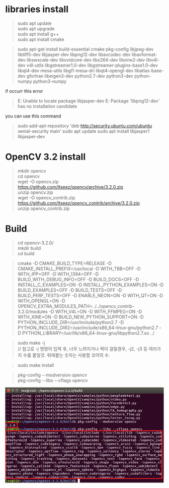 # libraries install

>sudo apt update  
sudo apt upgrade  
sudo apt install g++  
sudo apt install cmake

>sudo apt-get install build-essential cmake pkg-config libjpeg-dev libtiff5-dev libjasper-dev libpng12-dev libavcodec-dev libavformat-dev libswscale-dev libxvidcore-dev libx264-dev libxine2-dev libv4l-dev v4l-utils libgstreamer1.0-dev libgstreamer-plugins-base1.0-dev libqt4-dev mesa-utils libgl1-mesa-dri libqt4-opengl-dev libatlas-base-dev gfortran libeigen3-dev python2.7-dev python3-dev python-numpy python3-numpy  

if occurr this error
>E: Unable to locate package libjasper-dev
E: Package 'libpng12-dev' has no installation candidate  

you can use this command
>sudo add-apt-repository 'deb http://security.ubuntu.com/ubuntu xenial-security main'
sudo apt update
sudo apt install libjasper1 libjasper-dev

# OpenCV 3.2 install

>mkdir opencv  
cd opencv  
wget -O opencv.zip https://github.com/Itseez/opencv/archive/3.2.0.zip  
unzip opencv.zip  
wget -O opencv_contrib.zip https://github.com/Itseez/opencv_contrib/archive/3.2.0.zip  
unzip opencv_contrib.zip  

# Build
> cd opencv-3.2.0/  
mkdir build  
cd build  

>cmake -D CMAKE_BUILD_TYPE=RELEASE -D CMAKE_INSTALL_PREFIX=/usr/local -D WITH_TBB=OFF -D WITH_IPP=OFF -D WITH_1394=OFF -D BUILD_WITH_DEBUG_INFO=OFF -D BUILD_DOCS=OFF -D INSTALL_C_EXAMPLES=ON -D INSTALL_PYTHON_EXAMPLES=ON -D BUILD_EXAMPLES=OFF -D BUILD_TESTS=OFF -D BUILD_PERF_TESTS=OFF -D ENABLE_NEON=ON -D WITH_QT=ON -D WITH_OPENGL=ON -D OPENCV_EXTRA_MODULES_PATH=../../opencv_contrib-3.2.0/modules -D WITH_V4L=ON -D WITH_FFMPEG=ON -D WITH_XINE=ON -D BUILD_NEW_PYTHON_SUPPORT=ON -D PYTHON_INCLUDE_DIR=/usr/include/python2.7 -D PYTHON_INCLUDE_DIR2=/usr/include/x86_64-linux-gnu/python2.7 -D PYTHON_LIBRARY=/usr/lib/x86_64-linux-gnu/libpython2.7.so ../  

>sudo make -j  
// 참고로 -j 명령어 입력 후, 너무 느려지거나 렉이 걸릴경우, -j2, -j3 등 여러가지 수를 붙일것. 뒤에붙는 숫자는 사용할 코어의 수.

>sudo make install

>pkg-config --modversion opencv  
pkg-config --libs --cflags opencv

![opencv](./opencv_install.png)
